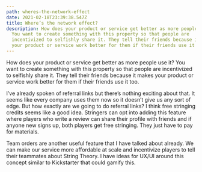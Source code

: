 ```yaml
---
path: wheres-the-network-effect
date: 2021-02-18T23:39:38.547Z
title: Where’s the network effect?
description: How does your product or service get better as more people use it?
  You want to create something with this property so that people are
  incentivized to selfishly share it. They tell their friends because it makes
  your product or service work better for them if their friends use it too.
---
```

How does your product or service get better as more people use it? You want to create something with this property so that people are incentivized to selfishly share it. They tell their friends because it makes your product or service work better for them if their friends use it too.

I’ve already spoken of referral links but there’s nothing exciting about that. It seems like every company uses them now so it doesn’t give us any sort of edge. But how exactly are we going to do referral links? I think free stringing credits seems like a good idea. Stringers can opt into adding this feature where players who write a review can share their profile with friends and if anyone new signs up, both players get free stringing. They just have to pay for materials.

Team orders are another useful feature that I have talked about already. We can make our service more affordable at scale and incentivize players to tell their teammates about String Theory. I have ideas for UX/UI around this concept similar to Kickstarter that could gamify this.